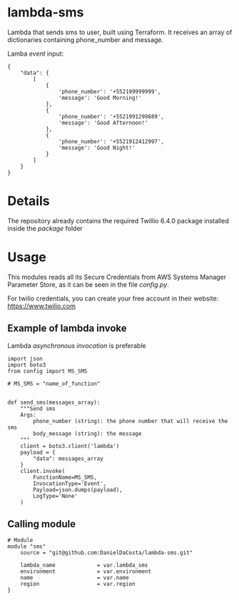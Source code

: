 # lambda-sms

Lambda that sends sms to user, built using Terraform. It receives an array of dictionaries containing
phone_number and message.

Lamba *event* input:

```
{
    "data": {
        [
            {
                'phone_number': '+552199999999',
                'message': 'Good Morning!'
            },
            {
                'phone_number': '+5521991299889',
                'message': 'Good Afternoon!'
            },
            {
                'phone_number': '+5521912412997',
                'message': 'Good Night!'
            }
        ]
    }
}
```
# Details

The repository already contains the required Twillio 6.4.0 package installed inside the *package* folder

# Usage

This modules reads all its Secure Credentials from AWS Systems Manager Parameter Store, as it can be seen in the file *config.py*.

For twilio credentials, you can create your free account in their website: https://www.twilio.com 

## Example of lambda invoke

Lambda *asynchronous invocation* is preferable

```
import json
import boto3
from config import MS_SMS

# MS_SMS = "name_of_function"


def send_sms(messages_array):
    """Send sms
    Args:
        phone_number (string): the phone number that will receive the sms
        body_message (string): the message
    """
    client = boto3.client('lambda')
    payload = {
        "data": messages_array
    }
    client.invoke(
        FunctionName=MS_SMS,
        InvocationType='Event',
        Payload=json.dumps(payload),
        LogType='None'
    )

```

## Calling module

```
# Module 
module "sms" 
    source = "git@github.com:DanielDaCosta/lambda-sms.git"

    lambda_name             = var.lambda_sms
    environment             = var.environment
    name                    = var.name
    region                  = var.region
}
```
